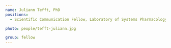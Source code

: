 ```yaml
---
name: Juliann Tefft, PhD
positions:
  - Scientific Communication Fellow, Laboratory of Systems Pharmacology

photo: people/tefft-juliann.jpg

group: fellow
---
```

